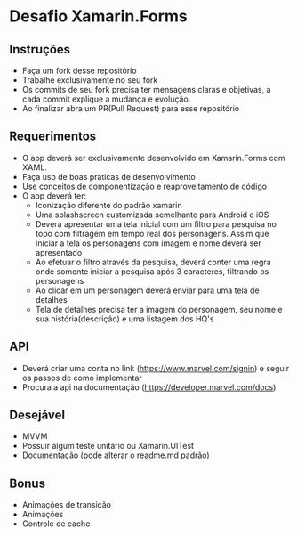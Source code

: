 # Desafio Xamarin.Forms

## Instruções

- Faça um fork desse repositório
- Trabalhe exclusivamente no seu fork
- Os commits de seu fork precisa ter mensagens claras e objetivas, a cada commit explique a mudança e evolução.
- Ao finalizar abra um PR(Pull Request) para esse repositório

## Requerimentos

- O app deverá ser exclusivamente desenvolvido em Xamarin.Forms com XAML.
- Faça uso de boas práticas de desenvolvimento
- Use conceitos de componentização e reaproveitamento de código
- O app deverá ter:
  - Iconização diferente do padrão xamarin
  - Uma splashscreen customizada semelhante para Android e iOS
  - Deverá apresentar uma tela inicial com um filtro para pesquisa no topo com filtragem em tempo real dos personagens. Assim que iniciar a tela os personagens com imagem e nome deverá ser apresentado
  - Ao efetuar o filtro através da pesquisa, deverá conter uma regra onde somente iniciar a pesquisa após 3 caracteres, filtrando os personagens
  - Ao clicar em um personagem deverá enviar para uma tela de detalhes
  - Tela de detalhes precisa ter a imagem do personagem, seu nome e sua história(descrição) e uma listagem dos HQ's

## API

- Deverá criar uma conta no link (https://www.marvel.com/signin) e seguir os passos de como implementar
- Procura a api na documentação (https://developer.marvel.com/docs)

## Desejável

- MVVM
- Possuir algum teste unitário ou Xamarin.UITest
- Documentação (pode alterar o readme.md padrão)

## Bonus

- Animações de transição
- Animações
- Controle de cache
